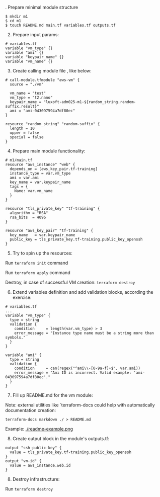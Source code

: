 . Prepare minimal module structure
````
$ mkdir m1
$ cd m1
$ touch README.md main.tf variables.tf outputs.tf
````

2. Prepare input params:
````
# variables.tf
variable "vm_type" {}
variable "ami" {}
variable "keypair_name" {}
variable "vm_name" {}
```` 

3. Create calling module file , like below:
````
# call-module.tfmodule "aws-vm" {
  source = "./vm"

  vm_name = "test"
  vm_type = "t2.nano"
  keypair_name = "luxoft-adm025-m1-${random_string.random-suffix.result}"
  ami = "ami-043097594a7df80ec"
}

resource "random_string" "random-suffix" {
  length = 10
  upper = false
  special = false
}
````

4. Prepare main module functionality:
````
# m1/main.tf
resource "aws_instance" "web" {
  depends_on = [aws_key_pair.tf-training]
  instance_type = var.vm_type
  ami = var.ami
  key_name = var.keypair_name
  tags = {
    Name: var.vm_name
  }
}

resource "tls_private_key" "tf-training" {
  algorithm = "RSA"
  rsa_bits  = 4096
}

resource "aws_key_pair" "tf-training" {
  key_name   = var.keypair_name
  public_key = tls_private_key.tf-training.public_key_openssh
}
````

5. Try to spin up the resources:

Run `terraform init` command

Run `terraform apply` command

Destroy, in case of successful VM creation: `terraform destroy`

6. Extend variables definition
   and add validation blocks, according the exercise:
````
# variables.tf
...
variable "vm_type" {
  type = string
  validation {
    condition     = length(var.vm_type) > 3
    error_message = "Instance type name must be a string more than symbols."
  }
}

variable "ami" {
  type = string
  validation {
    condition     = can(regex("^ami\\-[0-9a-f]+$", var.ami))
    error_message = "Ami ID is incorrect. Valid example: 'ami-043097594a7df80ec'."
  }
}
````

7. Fill up README.md for the vm module:

Note: external utilities like `terraform-docs could help with automatically documentation creation:

`terraform-docs markdown ./ > README.md`

Example: [./readme-example.png](./readme-example.png)

8. Create output block in the module's outputs.tf:
````
output "ssh-public-key" {
  value = tls_private_key.tf-training.public_key_openssh
}
output "vm-id" {
  value = aws_instance.web.id
}
````

8. Destroy infrastructure:

Run `terraform destroy`